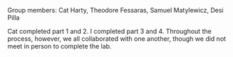 Group members: Cat Harty, Theodore Fessaras, Samuel Matylewicz, Desi Pilla

Cat completed part 1 and 2. I completed part 3 and 4. Throughout the process, however, we all collaborated with one another,
though we did not meet in person to complete the lab.
